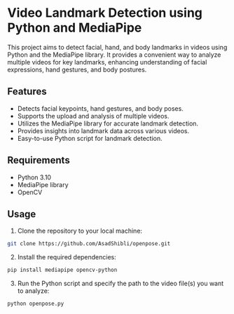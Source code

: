 # Video Landmark Detection using Python and MediaPipe

This project aims to detect facial, hand, and body landmarks in videos using Python and the MediaPipe library. It provides a convenient way to analyze multiple videos for key landmarks, enhancing understanding of facial expressions, hand gestures, and body postures.

## Features

- Detects facial keypoints, hand gestures, and body poses.
- Supports the upload and analysis of multiple videos.
- Utilizes the MediaPipe library for accurate landmark detection.
- Provides insights into landmark data across various videos.
- Easy-to-use Python script for landmark detection.

## Requirements

- Python 3.10
- MediaPipe library
- OpenCV

## Usage

1. Clone the repository to your local machine:

```bash
git clone https://github.com/AsadShibli/openpose.git
```
2. Install the required dependencies: 

```bash
pip install mediapipe opencv-python

```
3. Run the Python script and specify the path to the video file(s) you want to analyze:

```bash
python openpose.py 


```

